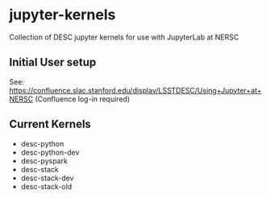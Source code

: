 # jupyter-kernels
Collection of DESC jupyter kernels for use with JupyterLab at NERSC

## Initial User setup
See: https://confluence.slac.stanford.edu/display/LSSTDESC/Using+Jupyter+at+NERSC (Confluence log-in required)

## Current Kernels
- desc-python
- desc-python-dev
- desc-pyspark
- desc-stack
- desc-stack-dev
- desc-stack-old
